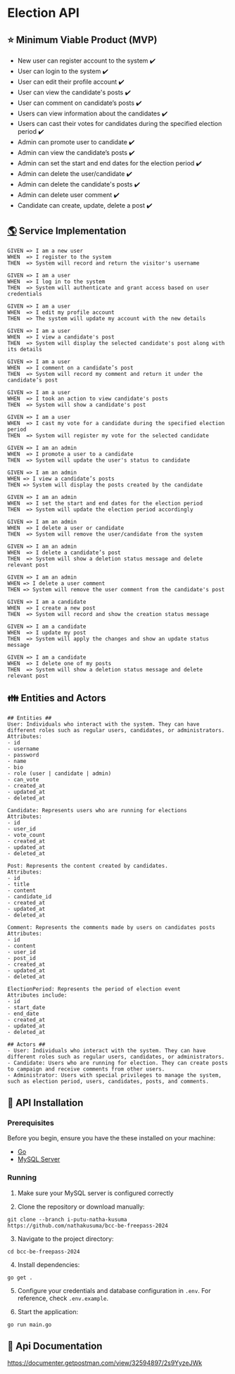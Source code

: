 # Election API

## **⭐** Minimum Viable Product (MVP)

- New user can register account to the system ✔️
- User can login to the system ✔️
- User can edit their profile account ✔️
- User can view the candidate's posts ✔️
- User can comment on candidate’s posts ✔️
- Users can view information about the candidates ✔️
- Users can cast their votes for candidates during the specified election period ✔️
- Admin can promote user to candidate ✔️
- Admin can view the candidate’s posts ✔️
- Admin can set the start and end dates for the election period ✔️
- Admin can delete the user/candidate ✔️
- Admin can delete the candidate's posts ✔️
- Admin can delete user comment ✔️
- Candidate can create, update, delete a post ✔️

## **[🌎](https://emojipedia.org/globe-showing-americas)** Service Implementation

```
GIVEN => I am a new user
WHEN  => I register to the system
THEN  => System will record and return the visitor's username

GIVEN => I am a user
WHEN  => I log in to the system
THEN  => System will authenticate and grant access based on user credentials

GIVEN => I am a user
WHEN  => I edit my profile account
THEN  => The system will update my account with the new details

GIVEN => I am a user
WHEN  => I view a candidate's post
THEN  => System will display the selected candidate's post along with its details

GIVEN => I am a user
WHEN  => I comment on a candidate’s post
THEN  => System will record my comment and return it under the candidate’s post

GIVEN => I am a user
WHEN  => I took an action to view candidate's posts
THEN  => System will show a candidate's post

GIVEN => I am a user
WHEN  => I cast my vote for a candidate during the specified election period
THEN  => System will register my vote for the selected candidate

GIVEN => I am an admin
WHEN  => I promote a user to a candidate
THEN  => System will update the user's status to candidate

GIVEN => I am an admin
WHEN => I view a candidate’s posts
THEN => System will display the posts created by the candidate

GIVEN => I am an admin
WHEN  => I set the start and end dates for the election period
THEN  => System will update the election period accordingly

GIVEN => I am an admin
WHEN  => I delete a user or candidate
THEN  => System will remove the user/candidate from the system

GIVEN => I am an admin
WHEN  => I delete a candidate’s post
THEN  => System will show a deletion status message and delete relevant post

GIVEN => I am an admin
WHEN => I delete a user comment
THEN => System will remove the user comment from the candidate's post

GIVEN => I am a candidate
WHEN  => I create a new post
THEN  => System will record and show the creation status message

GIVEN => I am a candidate
WHEN  => I update my post
THEN  => System will apply the changes and show an update status message

GIVEN => I am a candidate
WHEN  => I delete one of my posts
THEN  => System will show a deletion status message and delete relevant post
```

## **👪** Entities and Actors

```
## Entities ##
User: Individuals who interact with the system. They can have different roles such as regular users, candidates, or administrators.
Attributes:
- id
- username
- password
- name
- bio
- role (user | candidate | admin)
- can_vote
- created_at
- updated_at
- deleted_at

Candidate: Represents users who are running for elections
Attributes:
- id
- user_id
- vote_count
- created_at
- updated_at
- deleted_at

Post: Represents the content created by candidates.
Attributes:
- id
- title
- content
- candidate_id
- created_at
- updated_at
- deleted_at

Comment: Represents the comments made by users on candidates posts
Attributes:
- id
- content
- user_id
- post_id
- created_at
- updated_at
- deleted_at

ElectionPeriod: Represents the period of election event
Attributes include:
- id
- start_date
- end_date
- created_at
- updated_at
- deleted_at
```

```
## Actors ##
- User: Individuals who interact with the system. They can have different roles such as regular users, candidates, or administrators.
- Candidate: Users who are running for election. They can create posts to campaign and receive comments from other users.
- Administrator: Users with special privileges to manage the system, such as election period, users, candidates, posts, and comments.
```

## **🧪** API Installation

### Prerequisites
Before you begin, ensure you have the these installed on your machine:

- [Go](https://go.dev/doc/install)
- [MySQL Server](https://dev.mysql.com/downloads/)

### Running
1. Make sure your MySQL server is configured correctly


2. Clone the repository or download manually:
```shell
git clone --branch i-putu-natha-kusuma https://github.com/nathakusuma/bcc-be-freepass-2024
```


3. Navigate to the project directory:
```shell
cd bcc-be-freepass-2024
```


4. Install dependencies:
```shell
go get .
```


5. Configure your credentials and database configuration in `.env`. For reference, check `.env.example`.


6. Start the application:
```shell
go run main.go
```

## 📃 **Api Documentation**
https://documenter.getpostman.com/view/32594897/2s9YyzeJWk
